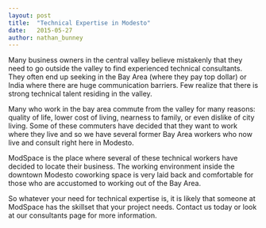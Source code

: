 ```yaml
---
layout: post
title:  "Technical Expertise in Modesto"
date:   2015-05-27
author: nathan_bunney
---
```

Many business owners in the central valley believe mistakenly that they need to go
outside the valley to find experienced technical consultants. They often end up
seeking in the Bay Area (where they pay top dollar) or India where there are
huge communication barriers. Few realize that there is strong technical talent
residing in the valley.

Many who work in the bay area commute from the valley for many reasons: quality
of life, lower cost of living, nearness to family, or even dislike of city
living. Some of these commuters have decided that they want to work where they
live and so we have several former Bay Area workers who now live and consult
right here in Modesto.

ModSpace is the place where several of these technical workers have decided to
locate their business. The working environment inside the downtown Modesto
coworking space is very laid back and comfortable for those who are accustomed
to working out of the Bay Area.

So whatever your need for technical expertise is, it is likely that someone at
ModSpace has the skillset that your project needs. Contact us today or look at
our consultants page for more information.


